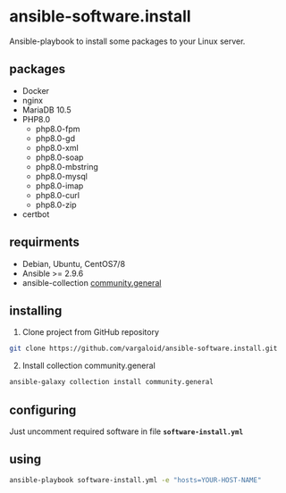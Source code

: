 # ansible-software.install
Ansible-playbook to install some packages to your Linux server.

## packages
* Docker
* nginx
* MariaDB 10.5
* PHP8.0
    * php8.0-fpm
    * php8.0-gd
    * php8.0-xml
    * php8.0-soap
    * php8.0-mbstring
    * php8.0-mysql
    * php8.0-imap
    * php8.0-curl
    * php8.0-zip
* certbot

## requirments
* Debian, Ubuntu, CentOS7/8
* Ansible >= 2.9.6
* ansible-collection [community.general](https://github.com/ansible-collections/community.general)

## installing
1. Clone project from GitHub repository
```bash
git clone https://github.com/vargaloid/ansible-software.install.git
```
2. Install collection community.general
```bash
ansible-galaxy collection install community.general
```

## configuring
Just uncomment required software in file **`software-install.yml`**

## using
```Bash
ansible-playbook software-install.yml -e "hosts=YOUR-HOST-NAME"
```
